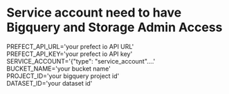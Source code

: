 # Service account need to have Bigquery and Storage Admin Access
PREFECT_API_URL='your prefect io API URL'<br />
PREFECT_API_KEY='your prefect io API key'<br />
SERVICE_ACCOUNT='{"type": "service_account"....'<br />
BUCKET_NAME='your bucket name'<br />
PROJECT_ID='your bigquery project id'<br />
DATASET_ID='your dataset id'<br />